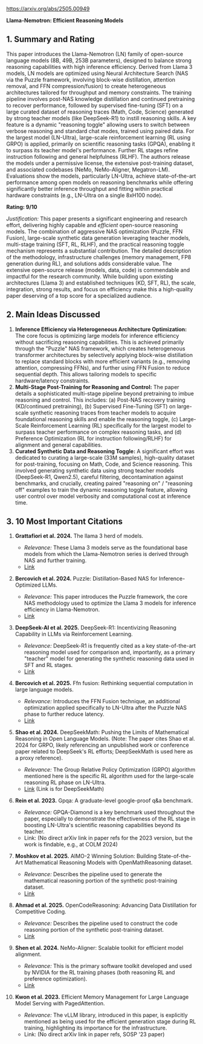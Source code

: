 https://arxiv.org/abs/2505.00949

**Llama-Nemotron: Efficient Reasoning Models**

## 1. Summary and Rating

This paper introduces the Llama-Nemotron (LN) family of open-source language models (8B, 49B, 253B parameters), designed to balance strong reasoning capabilities with high inference efficiency. Derived from Llama 3 models, LN models are optimized using Neural Architecture Search (NAS via the Puzzle framework, involving block-wise distillation, attention removal, and FFN compression/fusion) to create heterogeneous architectures tailored for throughput and memory constraints. The training pipeline involves post-NAS knowledge distillation and continued pretraining to recover performance, followed by supervised fine-tuning (SFT) on a large curated dataset of reasoning traces (Math, Code, Science) generated by strong teacher models (like DeepSeek-R1) to instill reasoning skills. A key feature is a dynamic "reasoning toggle" allowing users to switch between verbose reasoning and standard chat modes, trained using paired data. For the largest model (LN-Ultra), large-scale reinforcement learning (RL using GRPO) is applied, primarily on scientific reasoning tasks (GPQA), enabling it to surpass its teacher model's performance. Further RL stages refine instruction following and general helpfulness (RLHF). The authors release the models under a permissive license, the extensive post-training dataset, and associated codebases (NeMo, NeMo-Aligner, Megatron-LM). Evaluations show the models, particularly LN-Ultra, achieve state-of-the-art performance among open models on reasoning benchmarks while offering significantly better inference throughput and fitting within practical hardware constraints (e.g., LN-Ultra on a single 8xH100 node).

**Rating: 9/10**

*Justification:* This paper presents a significant engineering and research effort, delivering highly capable and *efficient* open-source reasoning models. The combination of aggressive NAS optimization (Puzzle, FFN Fusion), large-scale synthetic data generation leveraging teacher models, multi-stage training (SFT, RL, RLHF), and the practical reasoning toggle mechanism represents a substantial contribution. The detailed description of the methodology, infrastructure challenges (memory management, FP8 generation during RL), and solutions adds considerable value. The extensive open-source release (models, data, code) is commendable and impactful for the research community. While building upon existing architectures (Llama 3) and established techniques (KD, SFT, RL), the scale, integration, strong results, and focus on efficiency make this a high-quality paper deserving of a top score for a specialized audience.

## 2. Main Ideas Discussed

1.  **Inference Efficiency via Heterogeneous Architecture Optimization:** The core focus is optimizing large models for inference efficiency without sacrificing reasoning capabilities. This is achieved primarily through the "Puzzle" NAS framework, which creates heterogeneous transformer architectures by selectively applying block-wise distillation to replace standard blocks with more efficient variants (e.g., removing attention, compressing FFNs), and further using FFN Fusion to reduce sequential depth. This allows tailoring models to specific hardware/latency constraints.
2.  **Multi-Stage Post-Training for Reasoning and Control:** The paper details a sophisticated multi-stage pipeline beyond pretraining to imbue reasoning and control. This includes: (a) Post-NAS recovery training (KD/continued pretraining), (b) Supervised Fine-Tuning (SFT) on large-scale synthetic reasoning traces from teacher models to acquire foundational reasoning skills and enable the reasoning toggle, (c) Large-Scale Reinforcement Learning (RL) specifically for the largest model to surpass teacher performance on complex reasoning tasks, and (d) Preference Optimization (RL for instruction following/RLHF) for alignment and general capabilities.
3.  **Curated Synthetic Data and Reasoning Toggle:** A significant effort was dedicated to curating a large-scale (33M samples), high-quality dataset for post-training, focusing on Math, Code, and Science reasoning. This involved generating synthetic data using strong teacher models (DeepSeek-R1, Qwen2.5), careful filtering, decontamination against benchmarks, and crucially, creating paired "reasoning on" / "reasoning off" examples to train the dynamic reasoning toggle feature, allowing user control over model verbosity and computational cost at inference time.

## 3. 10 Most Important Citations

1.  **Grattafiori et al. 2024.** The llama 3 herd of models.
    *   *Relevance:* These Llama 3 models serve as the foundational base models from which the Llama-Nemotron series is derived through NAS and further training.
    *   [Link](https://arxiv.org/abs/2407.21783)

2.  **Bercovich et al. 2024.** Puzzle: Distillation-Based NAS for Inference-Optimized LLMs.
    *   *Relevance:* This paper introduces the Puzzle framework, the core NAS methodology used to optimize the Llama 3 models for inference efficiency in Llama-Nemotron.
    *   [Link](https://arxiv.org/abs/2411.19146)

3.  **DeepSeek-AI et al. 2025.** DeepSeek-R1: Incentivizing Reasoning Capability in LLMs via Reinforcement Learning.
    *   *Relevance:* DeepSeek-R1 is frequently cited as a key state-of-the-art reasoning model used for comparison and, importantly, as a primary "teacher" model for generating the synthetic reasoning data used in SFT and RL stages.
    *   [Link](https://arxiv.org/abs/2501.12948)

4.  **Bercovich et al. 2025.** Ffn fusion: Rethinking sequential computation in large language models.
    *   *Relevance:* Introduces the FFN Fusion technique, an additional optimization applied specifically to LN-Ultra after the Puzzle NAS phase to further reduce latency.
    *   [Link](https://arxiv.org/abs/2503.18908)

5.  **Shao et al. 2024.** DeepSeekMath: Pushing the Limits of Mathematical Reasoning in Open Language Models. (Note: The paper cites Shao et al. 2024 for GRPO, likely referencing an unpublished work or conference paper related to DeepSeek's RL efforts; DeepSeekMath is used here as a proxy reference).
    *   *Relevance:* The Group Relative Policy Optimization (GRPO) algorithm mentioned here is the specific RL algorithm used for the large-scale reasoning RL phase on LN-Ultra.
    *   [Link](https://arxiv.org/abs/2402.03300) (Link is for DeepSeekMath)

6.  **Rein et al. 2023.** Gpqa: A graduate-level google-proof q&a benchmark.
    *   *Relevance:* GPQA-Diamond is a key benchmark used throughout the paper, especially to demonstrate the effectiveness of the RL stage in boosting LN-Ultra's scientific reasoning capabilities beyond its teacher.
    *   Link: (No direct arXiv link in paper refs for the 2023 version, but the work is findable, e.g., at COLM 2024)

7.  **Moshkov et al. 2025.** AIMO-2 Winning Solution: Building State-of-the-Art Mathematical Reasoning Models with OpenMathReasoning dataset.
    *   *Relevance:* Describes the pipeline used to generate the mathematical reasoning portion of the synthetic post-training dataset.
    *   [Link](https://arxiv.org/abs/2504.16891)

8.  **Ahmad et al. 2025.** OpenCodeReasoning: Advancing Data Distillation for Competitive Coding.
    *   *Relevance:* Describes the pipeline used to construct the code reasoning portion of the synthetic post-training dataset.
    *   [Link](https://arxiv.org/abs/2504.01943)

9.  **Shen et al. 2024.** NeMo-Aligner: Scalable toolkit for efficient model alignment.
    *   *Relevance:* This is the primary software toolkit developed and used by NVIDIA for the RL training phases (both reasoning RL and preference optimization).
    *   [Link](https://openreview.net/forum?id=yK2eGE8QVW)

10. **Kwon et al. 2023.** Efficient Memory Management for Large Language Model Serving with PagedAttention.
    *   *Relevance:* The vLLM library, introduced in this paper, is explicitly mentioned as being used for the efficient generation stage during RL training, highlighting its importance for the infrastructure.
    *   Link: (No direct arXiv link in paper refs, SOSP '23 paper)
